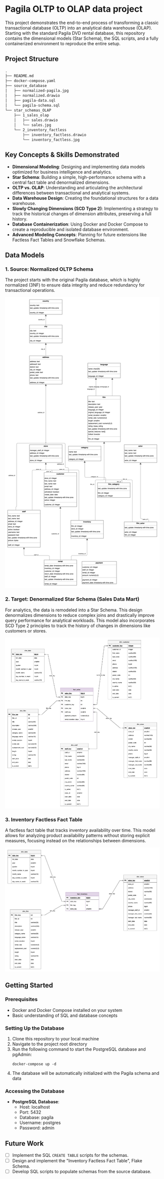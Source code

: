 # Pagila OLTP to OLAP data project

This project demonstrates the end-to-end process of transforming a classic transactional database (OLTP) into an analytical data warehouse (OLAP). Starting with the standard Pagila DVD rental database, this repository contains the dimensional models (Star Schema), the SQL scripts, and a fully containerized environment to reproduce the entire setup.

## Project Structure
```
.
├── README.md
├── docker-compose.yaml                    
├── source_database              
│   ├── normalized-pagila.jpg    
│   ├── normalized.drawio        
│   ├── pagila-data.sql          
│   └── pagila-schema.sql        
└── star_schemas_OLAP            
    ├── 1_sales_olap             
    │   ├── sales.drawio         
    │   └── sales.jpg            
    └── 2_inventory_factless
        ├── inventory_factless.drawio
        └── inventory_factless.jpg

```


## Key Concepts & Skills Demonstrated

* **Dimensional Modeling**: Designing and implementing data models optimized for business intelligence and analytics.
* **Star Schema**: Building a simple, high-performance schema with a central fact table and denormalized dimensions.
* **OLTP vs. OLAP**: Understanding and articulating the architectural differences between transactional and analytical systems.
* **Data Warehouse Design**: Creating the foundational structures for a data warehouse.
* **Slowly Changing Dimensions (SCD Type 2)**: Implementing a strategy to track the historical changes of dimension attributes, preserving a full history.
* **Database Containerization**: Using Docker and Docker Compose to create a reproducible and isolated database environment.
* **Advanced Modeling Concepts**: Planning for future extensions like Factless Fact Tables and Snowflake Schemas.

## Data Models

### 1. Source: Normalized OLTP Schema
The project starts with the original Pagila database, which is highly normalized (3NF) to ensure data integrity and reduce redundancy for transactional operations.

<img src="./source_database/normalized-pagila.jpg" target="_blank" alt="Normalized OLTP Schema"/>

### 2. Target: Denormalized Star Schema (Sales Data Mart)
For analytics, the data is remodeled into a Star Schema. This design denormalizes dimensions to reduce complex joins and drastically improve query performance for analytical workloads. This model also incorporates SCD Type 2 principles to track the history of changes in dimensions like customers or stores.

<img src="./star_schemas_OLAP/1_sales_olap/sales.jpg" alt="Denormalized Star Schema (Sales Data Mart)"/>

### 3. Inventory Factless Fact Table
A factless fact table that tracks inventory availability over time. This model allows for analyzing product availability patterns without storing explicit measures, focusing instead on the relationships between dimensions.

<img src="./star_schemas_OLAP/2_inventory_factless/inventory_factless.jpg" alt="Inventory Factless Fact Table"/>

## Getting Started

### Prerequisites
- Docker and Docker Compose installed on your system
- Basic understanding of SQL and database concepts

### Setting Up the Database
1. Clone this repository to your local machine
2. Navigate to the project root directory
3. Run the following command to start the PostgreSQL database and pgAdmin:
   ```
   docker-compose up -d
   ```
4. The database will be automatically initialized with the Pagila schema and data

### Accessing the Database
- **PostgreSQL Database**:
  - Host: localhost
  - Port: 5432
  - Database: pagila
  - Username: postgres
  - Password: admin

## Future Work
- [ ] Implement the SQL `CREATE TABLE` scripts for the schemas.
- [ ] Design and implement the "Inventory Factless Fact Table", Flake Schema.
- [ ] Develop SQL scripts to populate schemas from the source database.
